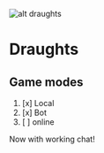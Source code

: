 ![alt draughts](https://encrypted-tbn0.gstatic.com/images?q=tbn:ANd9GcQURULun4O52dGSop6oEOMC22d2FnaOjkAhrg&usqp=CAU "draughts")


# Draughts
## Game modes
1. [x] Local
2. [x] Bot
3. [ ] online

Now with working chat!

